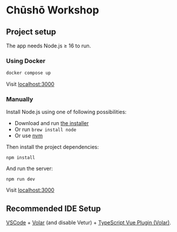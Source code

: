 # Chūshō Workshop

## Project setup

The app needs Node.js ≥ 16 to run.

### Using Docker

```sh
docker compose up
```

Visit [localhost:3000](http://localhost:3000)

### Manually

Install Node.js using one of following possibilities:

* Download and run [the installer](https://nodejs.org/en/)
* Or run `brew install node`
* Or use [nvm](https://github.com/nvm-sh/nvm)

Then install the project dependencies:

```
npm install
```

And run the server:

```
npm run dev
```

Visit [localhost:3000](http://localhost:3000)

## Recommended IDE Setup

[VSCode](https://code.visualstudio.com/) + [Volar](https://marketplace.visualstudio.com/items?itemName=Vue.volar) (and disable Vetur) + [TypeScript Vue Plugin (Volar)](https://marketplace.visualstudio.com/items?itemName=Vue.vscode-typescript-vue-plugin).
